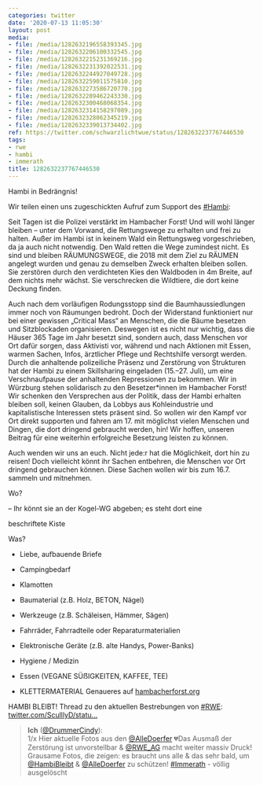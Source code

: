 ```yaml
---
categories: twitter
date: '2020-07-13 11:05:30'
layout: post
media:
- file: /media/1282632196558393345.jpg
- file: /media/1282632206100332545.jpg
- file: /media/1282632215231369216.jpg
- file: /media/1282632231392022531.jpg
- file: /media/1282632244927049728.jpg
- file: /media/1282632259011575810.jpg
- file: /media/1282632273586720770.jpg
- file: /media/1282632289462243330.jpg
- file: /media/1282632300468068354.jpg
- file: /media/1282632314158297089.jpg
- file: /media/1282632328062345219.jpg
- file: /media/1282632339013734402.jpg
ref: https://twitter.com/schwarzlichtwue/status/1282632237767446530
tags:
- rwe
- hambi
- immerath
title: 1282632237767446530
---
```

Hambi in Bedrängnis!

Wir teilen einen uns zugeschickten Aufruf zum Support des [#Hambi](/t/hambi):



Seit Tagen ist die Polizei verstärkt im Hambacher Forst! Und will wohl länger bleiben – unter dem Vorwand, die Rettungswege zu erhalten und frei zu halten. 
Außer im Hambi ist in keinem Wald ein Rettungsweg vorgeschrieben, da ja auch nicht notwendig. Den Wald retten die Wege zumindest nicht. Es sind und bleiben RÄUMUNGSWEGE, die 2018 mit dem Ziel zu RÄUMEN angelegt wurden und genau zu demselben Zweck erhalten bleiben sollen.
Sie zerstören durch den verdichteten Kies den Waldboden in 4m Breite, auf dem nichts mehr wächst. Sie verschrecken die Wildtiere, die dort keine Deckung finden. 



Auch nach dem vorläufigen Rodungsstopp sind die Baumhaussiedlungen immer noch von Räumungen bedroht. 
Doch der Widerstand funktioniert nur bei einer gewissen „Critical Mass“ an Menschen, die die Bäume besetzen und Sitzblockaden organisieren. Deswegen ist es nicht nur wichtig, dass die Häuser 365 Tage im Jahr besetzt sind, sondern auch,  dass Menschen vor Ort dafür sorgen, dass Aktivisti vor, während und nach Aktionen mit Essen, warmen Sachen, Infos, ärztlicher Pflege und Rechtshilfe versorgt werden. 
Durch die anhaltende polizeiliche Präsenz und Zerstörung von Strukturen hat der Hambi zu einem Skillsharing eingeladen (15.–27. Juli), um eine Verschnaufpause der anhaltenden Repressionen zu bekommen. Wir in Würzburg stehen solidarisch zu den Besetzer\*innen im Hambacher Forst!
Wir schenken den Versprechen aus der Politik, dass der Hambi erhalten bleiben soll, keinen Glauben, da Lobbys aus Kohleindustrie und kapitalistische Interessen stets präsent sind.
So wollen wir den Kampf vor Ort direkt supporten und fahren am 17. mit möglichst vielen Menschen und Dingen, die dort dringend gebraucht werden, hin!
Wir hoffen, unseren Beitrag für eine weiterhin erfolgreiche Besetzung leisten zu können. 



Auch wenden wir uns an euch. Nicht jede:r hat die Möglichkeit, dort hin zu reisen! Doch vielleicht könnt ihr Sachen entbehren, die Menschen vor Ort dringend gebrauchen können.
Diese Sachen wollen wir bis zum 16.7. sammeln und mitnehmen.



Wo?

– Ihr könnt sie an der Kogel-WG abgeben; es steht dort eine

beschriftete Kiste



Was?

- Liebe, aufbauende Briefe

- Campingbedarf

- Klamotten
- Baumaterial (z.B. Holz, BETON, Nägel)

- Werkzeuge (z.B. Schäleisen, Hämmer, Sägen)

- Fahrräder, Fahrradteile oder Reparaturmaterialien

- Elektronische Geräte (z.B. alte Handys, Power-Banks)

- Hygiene / Medizin

- Essen (VEGANE SÜẞIGKEITEN, KAFFEE, TEE)

- KLETTERMATERIAL
Genaueres auf [hambacherforst.org](http://hambacherforst.org)



HAMBI BLEIBT!
Thread zu den aktuellen Bestrebungen von [#RWE](/t/rwe): [twitter.com/SculllyD/statu…](https://twitter.com/SculllyD/status/1282757386206420995?s=19)
> <b>Ich</b> ([@DrummerCindy](https://twitter.com/DrummerCindy)):  
>1/x Hier aktuelle Fotos aus den [@AlleDoerfer](https://twitter.com/AlleDoerfer) 💔Das Ausmaß der Zerstörung ist unvorstellbar &amp; [@RWE_AG](https://twitter.com/RWE_AG) macht weiter massiv Druck! Grausame Fotos, die zeigen: es braucht uns alle &amp; das sehr bald, um [@HambiBleibt](https://twitter.com/HambiBleibt) &amp; [@AlleDoerfer](https://twitter.com/AlleDoerfer) zu schützen! [#Immerath](/t/immerath) - völlig ausgelöscht   

